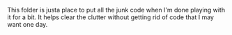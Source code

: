 This folder is justa place to put all the junk code when I'm done playing with it for a bit.
It helps clear the clutter without getting rid of code that I may want one day.